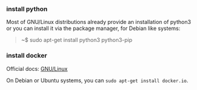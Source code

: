 ### install python

Most of GNU/Linux distributions already provide an installation of python3 or you can install it via the package manager, for Debian like systems:

> ~$ sudo apt-get install python3 python3-pip

### install docker

Official docs: [GNU/Linux](https://docs.docker.com/linux/step_one/)

On Debian or Ubuntu systems, you can `sudo apt-get install docker.io`.
